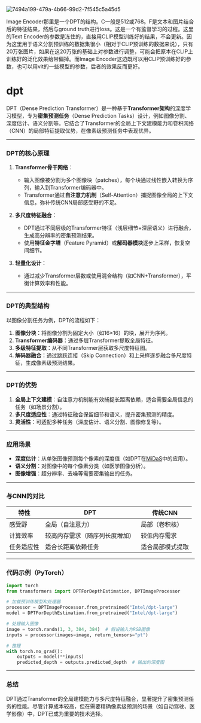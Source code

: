![7494a199-479a-4b66-99d2-7f545c5a45d5](file:///C:/Users/Lenovo/Pictures/Typedown/7494a199-479a-4b66-99d2-7f545c5a45d5.png)



Image Encoder那里是一个DPT的结构。C一般是512或768。F是文本和图片结合后的特征结果，然后与ground truth进行loss。这是一个有监督学习的过程。这里的Text Encoder的参数是冻住的，直接用CLIP模型训练好的结果，不会更新。因为这里用于语义分割预训练的数据集很小（相对于CLIP预训练的数据来说），只有20万张图片，如果在这20万张的基础上对参数进行调整，可能会把原本在CLIP上训练好的泛化效果给带偏掉。而Image Encoder这边既可以用CLIP预训练好的参数，也可以用vit的一些模型的参数，后者的效果反而更好。



# dpt

DPT（Dense Prediction Transformer）是一种基于**Transformer架构**的深度学习模型，专为**密集预测任务**（Dense Prediction Tasks）设计，例如图像分割、深度估计、语义分割等。它结合了Transformer的全局上下文建模能力和卷积网络（CNN）的局部特征提取优势，在像素级预测任务中表现优异。

---

### **DPT的核心原理**

1. **Transformer骨干网络**：
   
   - 输入图像被分割为多个图像块（patches），每个块通过线性嵌入转换为序列，输入到Transformer编码器中。
   - Transformer通过**自注意力机制**（Self-Attention）捕捉图像全局的上下文信息，弥补传统CNN局部感受野的不足。

2. **多尺度特征融合**：
   
   - DPT通过不同层级的Transformer特征（浅层细节+深层语义）进行融合，生成高分辨率的密集预测结果。
   - 使用**特征金字塔**（Feature Pyramid）或**解码器模块**逐步上采样，恢复空间细节。

3. **轻量化设计**：
   
   - 通过减少Transformer层数或使用混合结构（如CNN+Transformer），平衡计算效率和性能。

---

### **DPT的典型结构**

以图像分割任务为例，DPT的流程如下：

1. **图像分块**：将图像分割为固定大小（如16×16）的块，展开为序列。
2. **Transformer编码器**：通过多层Transformer提取全局特征。
3. **多级特征提取**：从不同Transformer层获取多尺度特征图。
4. **解码器融合**：通过跳跃连接（Skip Connection）和上采样逐步融合多尺度特征，生成像素级预测结果。

---

### **DPT的优势**

1. **全局上下文建模**：自注意力机制能有效捕捉长距离依赖，适合需要全局信息的任务（如场景分割）。
2. **多尺度适应性**：通过特征融合保留细节和语义，提升密集预测的精度。
3. **灵活性**：可适配多种任务（深度估计、语义分割、图像修复等）。

---

### **应用场景**

- **深度估计**：从单张图像预测每个像素的深度值（如DPT在[MiDaS](https://github.com/isl-org/MiDaS)中的应用）。
- **语义分割**：对图像中的每个像素分类（如医学图像分析）。
- **图像增强**：超分辨率、去噪等需要密集输出的任务。

---

### **与CNN的对比**

| **特性** | **DPT**         | **传统CNN** |
| ------ | --------------- | --------- |
| 感受野    | 全局（自注意力）        | 局部（卷积核）   |
| 计算效率   | 较高内存需求（随序列长度增加） | 较低内存需求    |
| 任务适应性  | 适合长距离依赖任务       | 适合局部模式提取  |

---

### **代码示例（PyTorch）**

```python
import torch
from transformers import DPTForDepthEstimation, DPTImageProcessor

# 加载预训练模型和处理器
processor = DPTImageProcessor.from_pretrained("Intel/dpt-large")
model = DPTForDepthEstimation.from_pretrained("Intel/dpt-large")

# 处理输入图像
image = torch.randn(1, 3, 384, 384)  # 假设输入为RGB图像
inputs = processor(images=image, return_tensors="pt")

# 推理
with torch.no_grad():
    outputs = model(**inputs)
    predicted_depth = outputs.predicted_depth  # 输出的深度图
```

---

### **总结**

DPT通过Transformer的全局建模能力与多尺度特征融合，显著提升了密集预测任务的性能。尽管计算成本较高，但在需要精确像素级预测的场景（如自动驾驶、医学影像）中，DPT已成为重要的技术选择。

